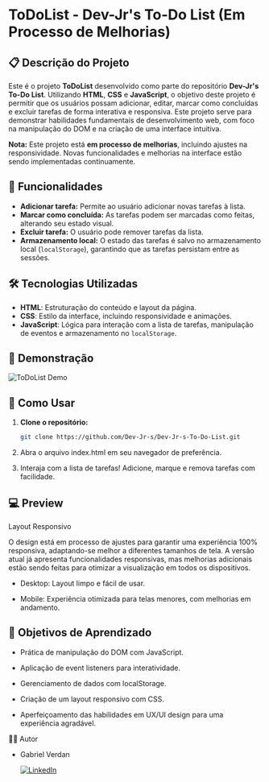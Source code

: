 # ToDoList - Dev-Jr's To-Do List (Em Processo de Melhorias)

## 📋 Descrição do Projeto

Este é o projeto **ToDoList** desenvolvido como parte do repositório **Dev-Jr's To-Do List**. Utilizando **HTML**, **CSS** e **JavaScript**, o objetivo deste projeto é permitir que os usuários possam adicionar, editar, marcar como concluídas e excluir tarefas de forma interativa e responsiva. Este projeto serve para demonstrar habilidades fundamentais de desenvolvimento web, com foco na manipulação do DOM e na criação de uma interface intuitiva.

**Nota:** Este projeto está **em processo de melhorias**, incluindo ajustes na responsividade. Novas funcionalidades e melhorias na interface estão sendo implementadas continuamente.

## 🚀 Funcionalidades

- **Adicionar tarefa:** Permite ao usuário adicionar novas tarefas à lista.
- **Marcar como concluída:** As tarefas podem ser marcadas como feitas, alterando seu estado visual.
- **Excluir tarefa:** O usuário pode remover tarefas da lista.
- **Armazenamento local:** O estado das tarefas é salvo no armazenamento local (`localStorage`), garantindo que as tarefas persistam entre as sessões.

## 🛠️ Tecnologias Utilizadas

- **HTML**: Estruturação do conteúdo e layout da página.
- **CSS**: Estilo da interface, incluindo responsividade e animações.
- **JavaScript**: Lógica para interação com a lista de tarefas, manipulação de eventos e armazenamento no `localStorage`.

## 📸 Demonstração

![ToDoList Demo](https://img.shields.io/badge/-ToDoList-333333?style=flat&logo=github&logoColor=white)

## 🔧 Como Usar

1. **Clone o repositório:**
   ```bash
   git clone https://github.com/Dev-Jr-s/Dev-Jr-s-To-Do-List.git

2. Abra o arquivo index.html em seu navegador de preferência.

3. Interaja com a lista de tarefas! Adicione, marque e remova tarefas com facilidade.

## 💻 Preview
Layout Responsivo

O design está em processo de ajustes para garantir uma experiência 100% responsiva, adaptando-se melhor a diferentes tamanhos de tela. A versão atual já apresenta funcionalidades responsivas, mas melhorias adicionais estão sendo feitas para otimizar a visualização em todos os dispositivos.

   - Desktop: Layout limpo e fácil de usar.

   - Mobile: Experiência otimizada para telas menores, com melhorias em andamento.

## 🎯 Objetivos de Aprendizado

   - Prática de manipulação do DOM com JavaScript.

   - Aplicação de event listeners para interatividade.

   - Gerenciamento de dados com localStorage.

   - Criação de um layout responsivo com CSS.

   - Aperfeiçoamento das habilidades em UX/UI design para uma experiência agradável.

👨‍💻 Autor

   - Gabriel Verdan

     [![LinkedIn](https://img.shields.io/badge/LinkedIn-0A66C2?style=flat&logo=linkedin&logoColor=white)](https://www.linkedin.com/in/gabriel-verdan-418129312/)

